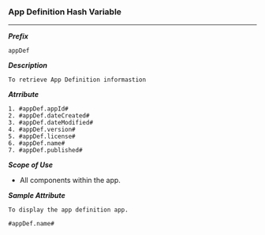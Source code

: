 ### App Definition Hash Variable

---
***Prefix***
```
appDef
```

***Description***

```
To retrieve App Definition informastion
```

***Atrribute***

```
1. #appDef.appId#
2. #appDef.dateCreated#
3. #appDef.dateModified#
4. #appDef.version#
5. #appDef.license#
6. #appDef.name#
7. #appDef.published#

```

***Scope of Use***

- All components within the app.

***Sample Attribute***

```
To display the app definition app.

#appDef.name#

```
